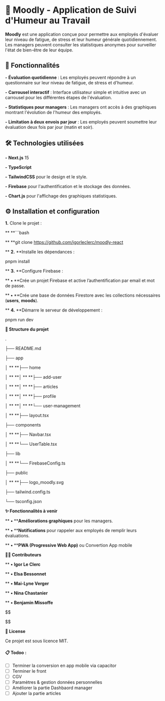# 🎯 Moodly - Application de Suivi d'Humeur au Travail

****Moodly**** est une application conçue pour permettre aux employés d'évaluer leur niveau de fatigue, de stress et leur humeur générale quotidiennement. Les managers peuvent consulter les statistiques anonymes pour surveiller l'état de bien-être de leur équipe.

## 🚀 Fonctionnalités

**-** ****Évaluation quotidienne**** : Les employés peuvent répondre à un questionnaire sur leur niveau de fatigue, de stress et d'humeur.

**-** ****Carrousel interactif**** : Interface utilisateur simple et intuitive avec un carrousel pour les différentes étapes de l'évaluation.

**-** ****Statistiques pour managers**** : Les managers ont accès à des graphiques montrant l'évolution de l'humeur des employés.

**-** ****Limitation à deux envois par jour**** : Les employés peuvent soumettre leur évaluation deux fois par jour (matin et soir).

## 🛠️ Technologies utilisées

**-** ****Next.js**** 15

**-** ****TypeScript****

**-** ****TailwindCSS**** pour le design et le style.

**-** ****Firebase**** pour l'authentification et le stockage des données.

**-** ****Chart.js**** pour l'affichage des graphiques statistiques.

## ⚙️ Installation et configuration

**1.** Clone le projet :

**   **```bash

**   **git clone https://github.com/igorleclerc/moodly-react

**	**2.**	**Installe les dépendances :

pnpm install

**	**3.**	**Configure Firebase :

**	**•**	**Crée un projet Firebase et active l’authentification par email et mot de passe.

**	**•**	**Crée une base de données Firestore avec les collections nécessaires (**users**, **moods**).

**	**4.**	**Démarre le serveur de développement :

pnpm run dev

**🚧 Structure du projet**

.

├── README.md

├── app

│ **  **├── home

│ **  **│ **  **├── add-user

│ **  **│ **  **├── articles

│ **  **│ **  **├── profile

│ **  **│ **  **└── user-management

│ **  **├── layout.tsx

├── components

│ **  **├── Navbar.tsx

│ **  **└── UserTable.tsx

├── lib

│ **  **└── FirebaseConfig.ts

├── public

│ **  **├── logo_moodly.svg

├── tailwind.config.ts

└── tsconfig.json

**✨ Fonctionnalités à venir**

**	**•**	****Améliorations graphiques** pour les managers.

**	**•**	****Notifications** pour rappeler aux employés de remplir leurs évaluations.

**	**•**	****PWA (Progressive Web App)** ou Convertion App mobile 

**🧑‍💻 Contributeurs**

**	**•**	**Igor Le Clerc**

**	**•**	**Elsa Bessonnet**

**	**•**	**Mai-Lyne Verger**

**	**•**	**Nina Chastanier**

**	**•**	**Benjamin Missoffe**

$$


$$

**📄 License**

Ce projet est sous licence MIT.


#### 📋 Todoo :

* [ ] Terminer la conversion en app mobile via capacitor
* [ ] Terminer le front
* [ ] CGV
* [ ] Paramètres & gestion données personnelles
* [ ] Améliorer la partie Dashbaord manager
* [ ] Ajouter la partie articles

